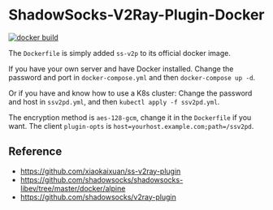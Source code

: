 # ShadowSocks-V2Ray-Plugin-Docker

[![docker build](https://img.shields.io/docker/cloud/build/imbatjd/ssv2pd.svg)](https://hub.docker.com/r/imbatjd/ssv2pd/builds/)

The `Dockerfile` is simply added `ss-v2p` to its official docker image.

If you have your own server and have Docker installed. Change the password and port in `docker-compose.yml` and then `docker-compose up -d`.

Or if you have and know how to use a K8s cluster: Change the password and host in `ssv2pd.yml`, and then `kubectl apply -f ssv2pd.yml`.

The encryption method is `aes-128-gcm`, change it in the `Dockerfile` if you want. The client `plugin-opts` is `host=yourhost.example.com;path=/ssv2pd`.

## Reference

* https://github.com/xiaokaixuan/ss-v2ray-plugin
* https://github.com/shadowsocks/shadowsocks-libev/tree/master/docker/alpine
* https://github.com/shadowsocks/v2ray-plugin
